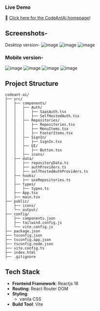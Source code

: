 ### Live Demo
🚀 [Click here for the CodeAntAi homepage](https://codeantai-delta.vercel.app/))

## Screenshots-
Desktop version-
![image](https://github.com/user-attachments/assets/1905408a-c2a0-4bab-94ef-3307d90dccfd)
![image](https://github.com/user-attachments/assets/538aa949-f4f4-4f32-9ff4-d346c9130187)
![image](https://github.com/user-attachments/assets/11700c3b-0cdd-4d44-8fca-6de1a1c22154)

### Mobile version-

![image](https://github.com/user-attachments/assets/cbdcd31e-1337-41da-9f16-84c1dc6a8ca5)
![image](https://github.com/user-attachments/assets/bda521d7-e677-44a3-bff5-5d572e47dd44)
![image](https://github.com/user-attachments/assets/9ba6d4f4-138e-4b9c-b65a-25164195ecd4)
![image](https://github.com/user-attachments/assets/9f03094f-acde-4710-a593-8f073b54168d)

## Project Structure

```
codeant-ai/
├── src/
│   ├── components/
│   │   ├── Auth/
│   │   │   ├── SaasAuth.tsx
│   │   │   ├── SelfHostedAuth.tsx
│   │   ├── Repositories/
│   │   │   ├── Repositories.tsx
│   │   │   ├── MenuItems.tsx
│   │   │   ├── FooterItems.tsx
│   │   ├── SignIn/
│   │   │   ├── SignIn.tsx
│   │   ├── UI/
│   │   │   ├── Button.tsx
│   │   ├── icons/
│   ├── data/
│   │   ├── repositoryData.ts
│   │   ├── authProviders.ts
│   │   ├── selfhostedAuthProviders.ts
│   ├── hooks/
│   │   ├── useRepositories.ts
│   ├── types/
│   │   ├── types.ts
│   ├── App.tsx
│   ├── main.tsx
├── public/
│   ├── icons/
│   └── output/
├── config/
│   ├── components.json
│   ├── tailwind.config.js
│   └── vite.config.js
├── package.json
├── tsconfig.json
├── tsconfig.app.json
├── tsconfig.node.json
├── vite.config.ts
├── index.html
├── .gitignore
```
## Tech Stack

- **Frontend Framework**: Reactjs 18
- **Routing**: React Router DOM
- **Styling**: 
  - vanila CSS
- **Build Tool**: Vite
